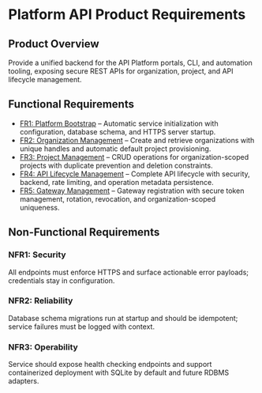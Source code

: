 # Platform API Product Requirements

## Product Overview

Provide a unified backend for the API Platform portals, CLI, and automation tooling, exposing secure REST APIs for organization, project, and API lifecycle management.

## Functional Requirements

- [FR1: Platform Bootstrap](prds/platform-bootstrap.md) – Automatic service initialization with configuration, database schema, and HTTPS server startup.
- [FR2: Organization Management](prds/organization-management.md) – Create and retrieve organizations with unique handles and automatic default project provisioning.
- [FR3: Project Management](prds/project-management.md) – CRUD operations for organization-scoped projects with duplicate prevention and deletion constraints.
- [FR4: API Lifecycle Management](prds/api-lifecycle-management.md) – Complete API lifecycle with security, backend, rate limiting, and operation metadata persistence.
- [FR5: Gateway Management](prds/gateway-management.md) – Gateway registration with secure token management, rotation, revocation, and organization-scoped uniqueness.

## Non-Functional Requirements

### NFR1: Security
All endpoints must enforce HTTPS and surface actionable error payloads; credentials stay in configuration.

### NFR2: Reliability
Database schema migrations run at startup and should be idempotent; service failures must be logged with context.

### NFR3: Operability
Service should expose health checking endpoints and support containerized deployment with SQLite by default and future RDBMS adapters.
